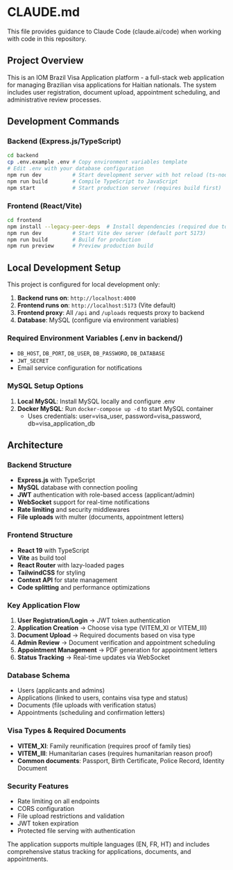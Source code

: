 # CLAUDE.md

This file provides guidance to Claude Code (claude.ai/code) when working with code in this repository.

## Project Overview

This is an IOM Brazil Visa Application platform - a full-stack web application for managing Brazilian visa applications for Haitian nationals. The system includes user registration, document upload, appointment scheduling, and administrative review processes.

## Development Commands

### Backend (Express.js/TypeScript)
```bash
cd backend
cp .env.example .env # Copy environment variables template
# Edit .env with your database configuration
npm run dev          # Start development server with hot reload (ts-node-dev)
npm run build        # Compile TypeScript to JavaScript
npm start            # Start production server (requires build first)
```

### Frontend (React/Vite)
```bash
cd frontend
npm install --legacy-peer-deps  # Install dependencies (required due to React 19 conflicts)
npm run dev          # Start Vite dev server (default port 5173)
npm run build        # Build for production
npm run preview      # Preview production build
```

## Local Development Setup

This project is configured for local development only:

1. **Backend runs on**: `http://localhost:4000`
2. **Frontend runs on**: `http://localhost:5173` (Vite default)
3. **Frontend proxy**: All `/api` and `/uploads` requests proxy to backend
4. **Database**: MySQL (configure via environment variables)

### Required Environment Variables (.env in backend/)
- `DB_HOST`, `DB_PORT`, `DB_USER`, `DB_PASSWORD`, `DB_DATABASE`
- `JWT_SECRET`
- Email service configuration for notifications

### MySQL Setup Options
1. **Local MySQL**: Install MySQL locally and configure .env
2. **Docker MySQL**: Run `docker-compose up -d` to start MySQL container
   - Uses credentials: user=visa_user, password=visa_password, db=visa_application_db

## Architecture

### Backend Structure
- **Express.js** with TypeScript
- **MySQL** database with connection pooling
- **JWT** authentication with role-based access (applicant/admin)
- **WebSocket** support for real-time notifications
- **Rate limiting** and security middlewares
- **File uploads** with multer (documents, appointment letters)

### Frontend Structure
- **React 19** with TypeScript
- **Vite** as build tool
- **React Router** with lazy-loaded pages
- **TailwindCSS** for styling
- **Context API** for state management
- **Code splitting** and performance optimizations

### Key Application Flow
1. **User Registration/Login** → JWT token authentication
2. **Application Creation** → Choose visa type (VITEM_XI or VITEM_III)
3. **Document Upload** → Required documents based on visa type
4. **Admin Review** → Document verification and appointment scheduling
5. **Appointment Management** → PDF generation for appointment letters
6. **Status Tracking** → Real-time updates via WebSocket

### Database Schema
- Users (applicants and admins)
- Applications (linked to users, contains visa type and status)
- Documents (file uploads with verification status)
- Appointments (scheduling and confirmation letters)

### Visa Types & Required Documents
- **VITEM_XI**: Family reunification (requires proof of family ties)
- **VITEM_III**: Humanitarian cases (requires humanitarian reason proof)
- **Common documents**: Passport, Birth Certificate, Police Record, Identity Document

### Security Features
- Rate limiting on all endpoints
- CORS configuration
- File upload restrictions and validation
- JWT token expiration
- Protected file serving with authentication

The application supports multiple languages (EN, FR, HT) and includes comprehensive status tracking for applications, documents, and appointments.